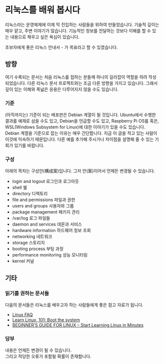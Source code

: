 # 리눅스를 배워 봅시다

리눅스라는 운영체제에 이제 막 진입하는 사람들을 위하여 만들었습니다.
기술적 깊이는 매우 얕고, 주변 이야기가 많습니다. 기능적인 정보를 전달하는 것보다
이해를 할 수 있는 내용으로 채우고 싶은 욕심이 있습니다.

초보자에게 좋은 리눅스 안내서 - 가 목표라고 할 수 있겠습니다.

## 방향

여기 수록되는 문서는 처음 리눅스를 접하는 분들께 하나의 길라잡이 역할을 하려 작성되었습니다.
다른 리눅스 문서 프로젝트와는 조금 다른 방향을 가지고 있습니다.
그래서 깊이 있는 이해와 폭넓은 응용은 다루어지지 않을 수도 있습니다.

### 기준

(아직까지는) 기준이 되는 배포판은 Debian 계열이 될 것입니다.
Ubuntu에서 수행한 결과를 예제로 삼을 수도 있고,
Debian을 언급할 수도 있고, Raspberry Pi OS를
혹은, WSL(Windows Subsystem for Linux)에 대한 이야기가 있을 수도 있습니다.  
Debian 계열을 기준으로 잡는 이유는 매우 간단합니다. 지금 이 글을 적고 있는
사람이 이것에 익숙하기 때문입니다. 다른 예를 추가해 주시거나 차이점을 설명해 줄 수 있는
기회가 있기를 바랍니다.

### 구성

아래의 목차는 구성안(構成案)입니다. 그저 안(案)이어서 언제든 변경될 수 있습니다.

- login and logout 로그인과 로그아웃
- shell 쉘
- directory 디렉토리
- file and permissions 파일과 권한
- users and groups 사용자와 그룹
- package management 패키지 관리
- /var/log 로그 파일들
- daemon and services 데몬과 서비스
- hardware information 하드웨어 정보 조회
- networking 네트워크
- storage 스토리지
- booting process 부팅 과정
- performance monitoring 성능 모니터링
- kernel 커널

## 기타

### 읽기를 권하는 문서들

다음의 문서들은 리눅스를 배우고자 하는 사람들에게 좋은 참고 자료가 됩니다.

- [Linux FAQ](https://tldp.org/FAQ/Linux-FAQ/general.html)
- [Learn Linux, 101: Boot the system](https://developer.ibm.com/tutorials/l-lpic1-101-2/)
- [BEGINNER’S GUIDE FOR LINUX – Start Learning Linux in Minutes](https://www.tecmint.com/free-online-linux-learning-guide-for-beginners/)

### 당부

내용은 언제든 변경이 될 수 있습니다.  
그리고 적당한 오류가 포함될 확률이 존재합니다.
